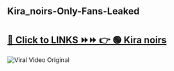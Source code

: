 
 ## Kira_noirs-Only-Fans-Leaked

# <h2><a href="https://clipsfans.com/Kira_noirs&ref=git">🔗 Click to LINKS ⏩⏩ 👉 🟢 Kira noirs </a></h2>

<a href="https://clipsfans.com/Kira_noirs&ref=git" rel="nofollow" data-target="animated-image.originalLink"><img src="https://i.ibb.co.com/xMMVF88/686577567.gif" alt="Viral Video Original" style="max-width: 100%; display: inline-block;" data-target="animated-image.originalImage"></a>
